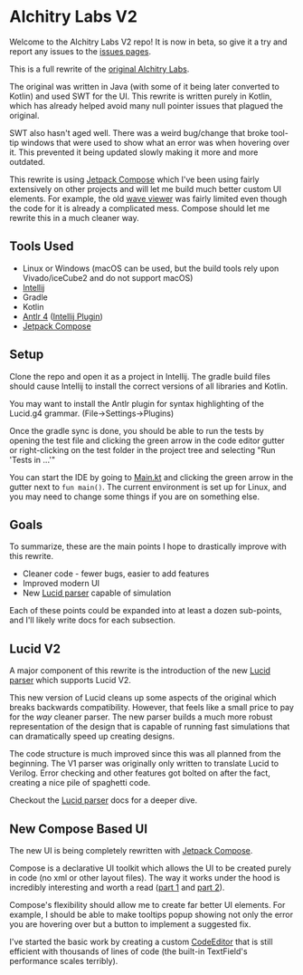 # Alchitry Labs V2

Welcome to the Alchitry Labs V2 repo! It is now in beta, so give it a try and report any issues to
the [issues pages](https://github.com/alchitry/Alchitry-Labs-V2/issues).

This is a full rewrite of the [original Alchitry Labs](https://github.com/alchitry/Alchitry-Labs).

The original was written in Java (with some of it being later converted to Kotlin) and used SWT for the UI.
This rewrite is written purely in Kotlin,
which has already helped avoid many null pointer issues that plagued the original.

SWT also hasn't aged well.
There was a weird bug/change that broke tool-tip windows that were used to show what an error was when hovering over it.
This prevented it being updated slowly making it more and more outdated.

This rewrite is using [Jetpack Compose](https://github.com/JetBrains/compose-multiplatform) which I've been using
fairly extensively on other projects and will let me build much better custom UI elements.
For example,
the old [wave viewer](https://github.com/alchitry/Alchitry-Labs/blob/master/src/com/alchitry/labs/widgets/Waves.java)
was fairly limited even though the code for it is already a complicated mess.
Compose should let me rewrite this in a much cleaner way.

## Tools Used

* Linux or Windows (macOS can be used, but the build tools rely upon Vivado/iceCube2 and do not support macOS)
* [Intellij](https://www.jetbrains.com/idea/)
* Gradle
* Kotlin
* [Antlr 4](https://www.antlr.org/) ([Intellij Plugin](https://plugins.jetbrains.com/plugin/7358-antlr-v4))
* [Jetpack Compose](https://github.com/JetBrains/compose-multiplatform)

## Setup

Clone the repo and open it as a project in Intellij. The gradle build files should cause Intellij to install the correct
versions of all libraries and Kotlin.

You may want to install the Antlr plugin for syntax highlighting of the Lucid.g4 grammar. (File->Settings->Plugins)

Once the gradle sync is done, you should be able to run the tests by opening the test file and clicking the green arrow
in the code editor gutter or right-clicking on the test folder in the project tree and selecting "Run 'Tests in ...'"

You can start the IDE by going to [Main.kt](src/main/kotlin/com/alchitry/labs2/Main.kt) and clicking the green arrow in
the gutter next to `fun main()`.
The current environment is set up for Linux, and you may need to change some things if you are on something else.

## Goals

To summarize, these are the main points I hope to drastically improve with this rewrite.

* Cleaner code - fewer bugs, easier to add features
* Improved modern UI
* New [Lucid parser](docs/lucid_parser.md) capable of simulation

Each of these points could be expanded into at least a dozen sub-points, and I'll likely write docs for each
subsection.

## Lucid V2

A major component of this rewrite is the introduction of the new [Lucid parser](docs/lucid_parser.md) which supports
Lucid V2.

This new version of Lucid cleans up some aspects of the original which breaks backwards compatibility.
However, that feels like a small price to pay for the *way* cleaner parser.
The new parser builds a much more robust representation of the design that is capable of running fast simulations that
can dramatically speed up creating designs.

The code structure is much improved since this was all planned from the beginning.
The V1 parser was originally only written to translate Lucid to Verilog.
Error checking and other features got bolted on after the fact, creating a nice pile of spaghetti code.

Checkout the [Lucid parser](docs/lucid_parser.md) docs for a deeper dive.

## New Compose Based UI

The new UI is being completely rewritten with [Jetpack Compose](https://github.com/JetBrains/compose-multiplatform).

Compose is a declarative UI toolkit which allows the UI to be created purely in code (no xml or other layout files).
The way it works under the hood is incredibly interesting and worth a read
([part 1](https://medium.com/@banmarkovic/jetpack-compose-under-the-hood-7bb88f08c47e)
and [part 2](https://medium.com/androiddevelopers/under-the-hood-of-jetpack-compose-part-2-of-2-37b2c20c6cdd)).

Compose's flexibility should allow me to create far better UI elements.
For example, I should be able to make tooltips popup showing not only the error you are hovering over but a button to
implement a suggested fix.

I've started the basic work by creating a custom
[CodeEditor](src/main/kotlin/com/alchitry/labs2/ui/code_editor/CodeEditor.kt) that is still efficient with thousands of
lines of code (the built-in TextField's performance scales terribly).
